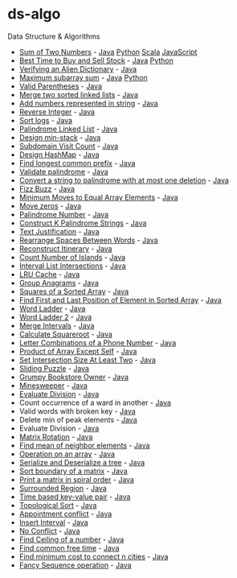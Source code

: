 # ds-algo
Data Structure &amp; Algorithms

- [Sum of Two Numbers](./Solution.md#sum-of-two-numbers) - [Java](java/com/dsalgo/practice/TwoSumLE.java) [Python](./python/TwoSumLE.py) [Scala](./scala/src/com/ds/scala/practice/TwoSumLE.scala) [JavaScript](./javascript/two_sum.js)
- [Best Time to Buy and Sell Stock](./Solution.md#best-time-to-buy-and-sell-stock) - [Java](java/com/dsalgo/practice/BuyAndSellStockLE.java) [Python](./python/BuyAndSellStockLE.py)
- [Verifying an Alien Dictionary](./Solution.md#verifying-an-alien-dictionary) - [Java](java/com/dsalgo/practice/VerifyingAnAlienDictionary.java)
- [Maximum subarray sum](./Solution.md#maximum-subarray-sum) - [Java](java/com/dsalgo/practice/SubArrayMaximumSum.java) [Python](./python/SubArrayMaximumSum.py)
- [Valid Parentheses](./Solution.md#valid-parentheses) - [Java](java/com/dsalgo/practice/ValidateParentheses.java)
- [Merge two sorted linked lists](./Solution.md#merge-two-sorted-linked-lists) - [Java](java/com/dsalgo/practice/MergeTwoSortedLinkedList.java)
- [Add numbers represented in string](./Solution.md#add-numbers-represented-in-string) - [Java](java/com/dsalgo/practice/AddTwoNumbers.java)
- [Reverse Integer](./Solution.md#reverse-integer) - [Java](java/com/dsalgo/practice/ReverseInteger.java)
- [Sort logs](./Solution.md#sort-logs) - [Java](java/com/dsalgo/practice/SortLogs.java)
- [Palindrome Linked List](./Solution.md#palindrome-linked-list) - [Java](java/com/dsalgo/practice/PalindromeLinkedList.java)
- [Design min-stack](./Solution.md#design-min-stack) - [Java](java/com/dsalgo/practice/MinStack.java)
- [Subdomain Visit Count](./Solution.md#subdomain-visit-count) - [Java](java/com/dsalgo/practice/SubDomainCount.java)
- [Design HashMap](./Solution.md#design-hashmap) - [Java](java/com/dsalgo/practice/DesignHashMap.java)
- [Find longest common prefix](./Solution.md#find-longest-common-prefix) - [Java](java/com/dsalgo/practice/LongestCommonPrefix.java)
- [Validate palindrome](./Solution.md#validate-palindrome) - [Java](java/com/dsalgo/practice/ValidPalindrome.java)
- [Convert a string to palindrome with at most one deletion](./Solution.md#convert-a-string-to-palindrome-with-at-most-one-deletion) - [Java](java/com/dsalgo/practice/ConvertAStringToPalindrome.java)
- [Fizz Buzz](./Solution.md#fizz-buzz) - [Java](java/com/dsalgo/practice/FizzBuzz.java)
- [Minimum Moves to Equal Array Elements](./Solution.md#minimum-moves-to-equal-array-elements) - [Java](java/com/dsalgo/practice/MinimumMovesToEqualArray.java)
- [Move zeros](./Solution.md#move-zeros) - [Java](java/com/dsalgo/practice/MoveZeros.java)
- [Palindrome Number](./Solution.md#palindrome-number) - [Java](java/com/dsalgo/practice/PalindromeNumber.java)
- [Construct K Palindrome Strings](./Solution.md#construct-k-palindrome-strings) - [Java](java/com/dsalgo/practice/ConstructKPalindromeStrings.java)
- [Text Justification](./Solution.md#text-justification) - [Java](java/com/dsalgo/practice/TextJustification.java)
- [Rearrange Spaces Between Words](./Solution.md#rearrange-spaces-between-words) - [Java](java/com/dsalgo/practice/RearrangeSpacesBetweenWords.java)
- [Reconstruct Itinerary](./Solution.md#reconstruct-itinerary) - [Java](java/com/dsalgo/practice/ReconstructItinerary.java)
- [Count Number of Islands](./Solution.md#count-number-of-islands]) - [Java](java/com/dsalgo/practice/NumberOfIslands.java)
- [Interval List Intersections](./Solution.md#interval-list-intersections) - [Java](java/com/dsalgo/practice/IntervalListIntersections.java)
- [LRU Cache](./Solution.md#lru-cache) - [Java](java/com/dsalgo/practice/LeastRecentlyUsedCache.java)
- [Group Anagrams](./Solution.md#group-anagrams) - [Java](java/com/dsalgo/practice/GroupAnagrams.java)
- [Squares of a Sorted Array](./Solution.md#squares-of-a-sorted-array) - [Java](java/com/dsalgo/practice/SquaresOfASortedArray.java)
- [Find First and Last Position of Element in Sorted Array](./Solution.md#find-first-and-last-position-of-element-in-sorted-array) - [Java](java/com/dsalgo/practice/Find1stAnd2ndPositionInSortedArray.java)
- [Word Ladder](./Solution.md#word-ladder) - [Java](java/com/dsalgo/practice/WordLadder.java)
- [Word Ladder 2](./Solution.md#word-ladder-2) - [Java](java/com/dsalgo/practice/WordLadder2.java)
- [Merge Intervals](./Solution.md#merge-intervals) - [Java](java/com/dsalgo/practice/MergeIntervals.java)
- [Calculate Squareroot](./Solution.md#calculate-squareroot) - [Java](java/com/dsalgo/practice/SquareRoot.java)
- [Letter Combinations of a Phone Number](./Solution.md#letter-combinations-of-a-phone-number) - [Java](java/com/dsalgo/practice/PhoneLetterCombination.java)
- [Product of Array Except Self](./Solution.md#product-of-array-except-self) - [Java](java/com/dsalgo/practice/CalculateProductExceptItself.java)
- [Set Intersection Size At Least Two](./Solution.md#set-intersection-size-at-least-twAo) - [Java](java/com/dsalgo/practice/CalculateProductExceptItself.java)
- [Sliding Puzzle](./Solution.md#sliding-puzzle) - [Java](java/com/dsalgo/practice/SlidingPuzzle.java)
- [Grumpy Bookstore Owner](./Solution.md#grumpy-bookstore-owner) - [Java](java/com/dsalgo/practice/GrumpyBookstoreOwner.java)
- [Minesweeper](./Solution.md#minesweeper) - [Java](java/com/dsalgo/practice/Minesweeper.java)
- [Evaluate Division](./Solution.md#evaluate-division) - [Java](java/com/dsalgo/practice/Minesweeper.java)
- Count occurrence of a ward in another - [Java](java/com/dsalgo/practice/CountAStringInAnother.java)
- Valid words with broken key - [Java](java/com/dsalgo/practice/BrokenPhoneKeyboard.java)
- Delete min of peak elements - [Java](java/com/dsalgo/practice/DeleteMinOfPeak.java)
- Evaluate Division - [Java](java/com/dsalgo/practice/EvaluateDivision.java)
- [Matrix Rotation]() - [Java](java/com/dsalgo/practice/MatrixRotation.java)
- [Find mean of neighbor elements]() - [Java](java/com/dsalgo/practice/MeanOfNeighbor.java)
- [Operation on an array]() - [Java](java/com/dsalgo/practice/OperationAddMin.java)
- [Serialize and Deserialize a tree]() - [Java](java/com/dsalgo/practice/SerializeDeserializeTree.java)
- [Sort boundary of a matrix]() - [Java](java/com/dsalgo/practice/SortBoundaryOfMatrix.java)
- [Print a matrix in spiral order]() - [Java](java/com/dsalgo/practice/SpiralMatrix.java)
- [Surrounded Region]() - [Java](java/com/dsalgo/practice/SurroundedRegions.java)
- [Time based key-value pair]() - [Java](java/com/dsalgo/practice/TimeBasedKeyValueStore.java)
- [Topological Sort]() - [Java](java/com/dsalgo/practice/TopologicalSortKahn.java)
- [Appointment conflict]() - [Java](java/com/dsalgo/practice/AppointmentConflict.java)
- [Insert Interval]() - [Java](java/com/dsalgo/practice/InsertInterval.java)
- [No Conflict]() - [Java](java/com/dsalgo/practice/BestTeamWithNoConflicts.java)
- [Find Ceiling of a number]() - [Java](java/com/dsalgo/practice/CeilingOfANumber.java)
- [Find common free time]() - [Java](java/com/dsalgo/practice/CommonFreeTime.java)
- [Find minimum cost to connect n cities]() - [Java](java/com/dsalgo/practice/ConnectingCitiesWithMinimumCost.java)
- [Fancy Sequence operation]() - [Java](java/com/dsalgo/practice/FancySequence.java)